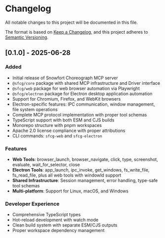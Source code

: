# Changelog

All notable changes to this project will be documented in this file.

The format is based on [Keep a Changelog](https://keepachangelog.com/en/1.0.0/),
and this project adheres to [Semantic Versioning](https://semver.org/spec/v2.0.0.html).

## [0.1.0] - 2025-06-28

### Added
- Initial release of Snowfort Choreograph MCP server
- `@sfcg/core` package with shared MCP infrastructure and Driver interface
- `@sfcg/web` package for web browser automation via Playwright
- `@sfcg/electron` package for Electron desktop application automation
- Support for Chromium, Firefox, and WebKit browsers
- Electron-specific features: IPC communication, window management, file system operations
- Complete MCP protocol implementation with proper tool schemas
- TypeScript support with both ESM and CJS builds
- Monorepo structure with pnpm workspaces
- Apache 2.0 license compliance with proper attributions
- CLI commands: `sfcg-web` and `sfcg-electron`

### Features
- **Web Tools**: browser_launch, browser_navigate, click, type, screenshot, evaluate, wait_for_selector, close
- **Electron Tools**: app_launch, ipc_invoke, get_windows, fs_write_file, fs_read_file, plus all web tools with windowId support
- **Shared Infrastructure**: Session management, error handling, type-safe tool schemas
- **Multi-platform**: Support for Linux, macOS, and Windows

### Developer Experience
- Comprehensive TypeScript types
- Hot-reload development with watch mode
- Clean build system with separate ESM/CJS outputs
- Proper workspace dependency management